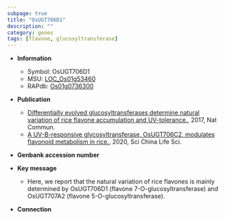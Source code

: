 ```yaml
---
subpage: true
title: "OsUGT706D1"
description: ""
category: genes
tags: [flavone, glucosyltransferase]
---
```


* **Information**  
    + Symbol: OsUGT706D1  
    + MSU: [LOC_Os01g53460](http://rice.plantbiology.msu.edu/cgi-bin/ORF_infopage.cgi?orf=LOC_Os01g53460)  
    + RAPdb: [Os01g0736300](http://rapdb.dna.affrc.go.jp/viewer/gbrowse_details/irgsp1?name=Os01g0736300)  

* **Publication**  
    + [Differentially evolved glucosyltransferases determine natural variation of rice flavone accumulation and UV-tolerance.](http://www.ncbi.nlm.nih.gov/pubmed?term=Differentially+evolved+glucosyltransferases+determine+natural+variation+of+rice+flavone+accumulation+and+UV-tolerance.%5BTitle%5D), 2017, Nat Commun.
    + [A UV-B-responsive glycosyltransferase, OsUGT706C2, modulates flavonoid metabolism in rice.](http://www.ncbi.nlm.nih.gov/pubmed?term=A+UV-B-responsive+glycosyltransferase,+OsUGT706C2,+modulates+flavonoid+metabolism+in+rice.%5BTitle%5D), 2020, Sci China Life Sci.

* **Genbank accession number**  

* **Key message**  
    + Here, we report that the natural variation of rice flavones is mainly determined by OsUGT706D1 (flavone 7-O-glucosyltransferase) and OsUGT707A2 (flavone 5-O-glucosyltransferase).

* **Connection**  



